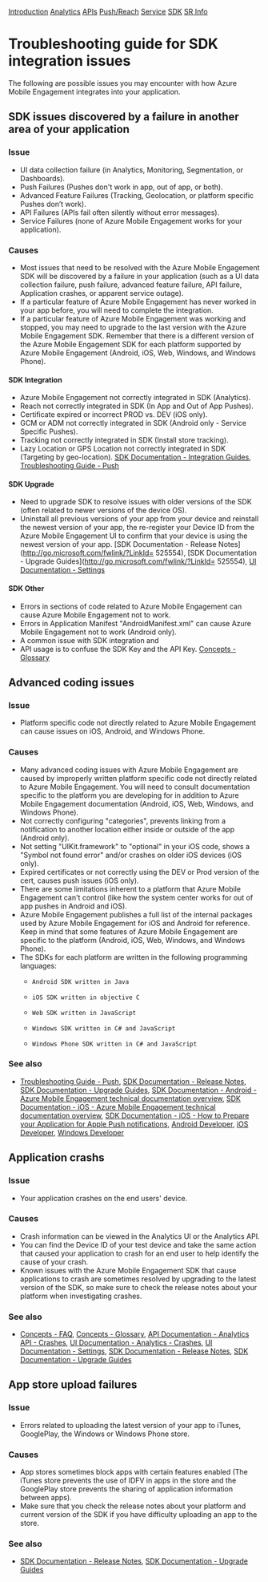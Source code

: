 <properties 
   pageTitle="Azure Mobile Engagement Troubleshooting Guide - SDK" 
   description="Troubleshooting SDK integration issues in Azure Mobile Engagement" 
   services="mobile-engagement" 
   documentationCenter="" 
   authors="v-micada" 
   manager="dwrede" 
   editor=""/>

<tags
   ms.service="mobile-engagement"
   ms.devlang="na"
   ms.topic="article"
   ms.tgt_pltfrm="mobile-multiple"
   ms.workload="mobile" 
   ms.date="02/17/2015"
   ms.author="v-micada"/>

<div class="dev-center-tutorial-selector sublanding">
<a href="mobile-engagement-troubleshooting-guide.md" title="Introduction">Introduction</a>
<a href="mobile-engagement-troubleshooting-guide-analytics.md" title="Analytics">Analytics</a>
<a href="mobile-engagement-troubleshooting-guide-apis.md" title="APIs">APIs</a>
<a href="mobile-engagement-troubleshooting-guide-push-reach.md" title="Push/Reach">Push/Reach</a>
<a href="mobile-engagement-troubleshooting-guide-service.md" title="Service">Service</a>
<a href="mobile-engagement-troubleshooting-guide-sdk.md" title="SDK">SDK</a>
<a href="mobile-engagement-troubleshooting-guide-sr-info.md" title="SR">SR Info</a>
</div>

# Troubleshooting guide for SDK integration issues

The following are possible issues you may encounter with how Azure Mobile Engagement integrates into your application.

## SDK issues discovered by a failure in another area of your application

### Issue
- UI data collection failure (in Analytics, Monitoring, Segmentation, or Dashboards).
- Push Failures (Pushes don't work in app, out of app, or both).
- Advanced Feature Failures (Tracking, Geolocation, or platform specific Pushes don’t work).
- API Failures (APIs fail often silently without error messages).
- Service Failures (none of Azure Mobile Engagement works for your application).

### Causes

- Most issues that need to be resolved with the Azure Mobile Engagement SDK will be discovered by a failure in your application (such as a UI data collection failure, push failure, advanced feature failure, API failure, Application crashes, or apparent service outage).  
- If a particular feature of Azure Mobile Engagement has never worked in your app before, you will need to complete the integration. 
- If a particular feature of Azure Mobile Engagement was working and stopped, you may need to upgrade to the last version with the Azure Mobile Engagement SDK. Remember that there is a different version of the Azure Mobile Engagement SDK for each platform supported by Azure Mobile Engagement (Android, iOS, Web, Windows, and Windows Phone).

#### SDK Integration

- Azure Mobile Engagement not correctly integrated in SDK (Analytics).
- Reach not correctly integrated in SDK (In App and Out of App Pushes).
- Certificate expired or incorrect PROD vs. DEV (iOS only).
- GCM or ADM not correctly integrated in SDK (Android only - Service Specific Pushes).
- Tracking not correctly integrated in SDK (Install store tracking).
- Lazy Location or GPS Location not correctly integrated in SDK (Targeting by geo-location).
[SDK Documentation - Integration Guides][Link 5], [Troubleshooting Guide - Push][Link 23]

#### SDK Upgrade

- Need to upgrade SDK to resolve issues with older versions of the SDK (often related to newer versions of the device OS).
- Uninstall all previous versions of your app from your device and reinstall the newest version of your app, the re-register your Device ID from the Azure Mobile Engagement UI to confirm that your device is using the newest version of your app.
[SDK Documentation - Release Notes](http://go.microsoft.com/fwlink/?LinkId= 525554), [SDK Documentation - Upgrade Guides](http://go.microsoft.com/fwlink/?LinkId= 525554), [UI Documentation - Settings][Link 20]

#### SDK Other

- Errors in sections of code related to Azure Mobile Engagement can cause Azure Mobile Engagement not to work.
- Errors in Application Manifest "AndroidManifest.xml" can cause Azure Mobile Engagement not to work (Android only).
- A common issue with SDK integration and 
- API usage is to confuse the SDK Key and the API Key.
[Concepts - Glossary][Link 6]

## Advanced coding issues

### Issue
-  Platform specific code not directly related to Azure Mobile Engagement can cause issues on iOS, Android, and Windows Phone.

### Causes

- Many advanced coding issues with Azure Mobile Engagement are caused by improperly written platform specific code not directly related to Azure Mobile Engagement. You will need to consult documentation specific to the platform you are developing for in addition to Azure Mobile Engagement documentation (Android, iOS, Web, Windows, and Windows Phone).
- Not correctly configuring "categories", prevents linking from a notification to another location either inside or outside of the app (Android only). 
- Not setting "UIKit.framework" to "optional" in your iOS code, shows a "Symbol not found error" and/or crashes on older iOS devices (iOS only).
- Expired certificates or not correctly using the DEV or Prod version of the cert, causes push issues (iOS only).
- There are some limitations inherent to a platform that Azure Mobile Engagement can't control (like how the system center works for out of app pushes in Android and iOS).
- Azure Mobile Engagement publishes a full list of the internal packages used by Azure Mobile Engagement for iOS and Android for reference. Keep in mind that some features of Azure Mobile Engagement are specific to the platform (Android, iOS, Web, Windows, and Windows Phone).
- The SDKs for each platform are written in the following programming languages:
    -     Android SDK written in Java
    -     iOS SDK written in objective C
    -     Web SDK written in JavaScript
    -     Windows SDK written in C# and JavaScript
    -     Windows Phone SDK written in C# and JavaScript

### See also

 - [Troubleshooting Guide - Push][Link 23], [SDK Documentation - Release Notes][Link 5], [SDK Documentation - Upgrade Guides][Link 5], [SDK Documentation - Android - Azure Mobile Engagement technical documentation overview][Link 5], [SDK Documentation - iOS - Azure Mobile Engagement technical documentation overview][Link 5], [SDK Documentation - iOS - How to Prepare your Application for Apple Push notifications][Link 5], [Android Developer](https://developer.android.com/), [iOS Developer](https://developer.apple.com/), [Windows Developer](https://developer.windows.com/) 
 

## Application crashs

### Issue
- Your application crashes on the end users' device.

### Causes

- Crash information can be viewed in the Analytics UI or the Analytics API.
- You can find the Device ID of your test device and take the same action that caused your application to crash for an end user to help identify the cause of your crash.
- Known issues with the Azure Mobile Engagement SDK that cause applications to crash are sometimes resolved by upgrading to the latest version of the SDK, so make sure to check the release notes about your platform when investigating crashes.

### See also

- [Concepts - FAQ][Link 6], [Concepts - Glossary][Link 6], [API Documentation - Analytics API - Crashes][Link 4], [UI Documentation - Analytics - Crashes][Link 15], [UI Documentation - Settings][Link 20], [SDK Documentation - Release Notes][Link 5], [SDK Documentation - Upgrade Guides][Link 5]

## App store upload failures

### Issue
- Errors related to uploading the latest version of your app to iTunes, GooglePlay, the Windows or Windows Phone store.

### Causes

- App stores sometimes block apps with certain features enabled (The iTunes store prevents the use of IDFV in apps in the store and the GooglePlay store prevents the sharing of application information between apps). 
- Make sure that you check the release notes about your platform and current version of the SDK if you have difficulty uploading an app to the store.

### See also

- [SDK Documentation - Release Notes][Link 5], [SDK Documentation - Upgrade Guides][Link 5] 

<!--Link references-->
[Link 1]: mobile-engagement-user-interface.md
[Link 2]: ../mobile-engagement-troubleshooting-guide/
[Link 3]: mobile-engagement-how-tos.md
[Link 4]: http://go.microsoft.com/fwlink/?LinkID=525553
[Link 5]: http://go.microsoft.com/fwlink/?LinkID=525554
[Link 6]: http://go.microsoft.com/fwlink/?LinkId=525555
[Link 7]: https://account.windowsazure.com/PreviewFeatures
[Link 8]: https://social.msdn.microsoft.com/Forums/azure/en-US/home?forum=azuremobileengagement
[Link 9]: http://azure.microsoft.com/en-us/services/mobile-engagement/
[Link 10]: http://azure.microsoft.com/en-us/documentation/services/mobile-engagement/
[Link 11]: http://azure.microsoft.com/en-us/pricing/details/mobile-engagement/
[Link 12]: mobile-engagement-user-interface-navigation.md
[Link 13]: mobile-engagement-user-interface-home.md
[Link 14]: mobile-engagement-user-interface-my-account.md
[Link 15]: mobile-engagement-user-interface-analytics.md
[Link 16]: mobile-engagement-user-interface-monitor.md
[Link 17]: mobile-engagement-user-interface-reach.md
[Link 18]: mobile-engagement-user-interface-segments.md
[Link 19]: mobile-engagement-user-interface-dashboard.md
[Link 20]: mobile-engagement-user-interface-settings.md
[Link 21]: ../mobile-engagement-troubleshooting-guide-analytics/
[Link 22]: ../mobile-engagement-troubleshooting-guide-apis/
[Link 23]: ../mobile-engagement-troubleshooting-guide-push-reach/
[Link 24]: ../mobile-engagement-troubleshooting-guide-service/
[Link 25]: ../mobile-engagement-troubleshooting-guide-sdk/
[Link 26]: ../mobile-engagement-troubleshooting-guide-sr-info/
[Link 27]: mobile-engagement-user-interface-reach-campaign.md
[Link 28]: mobile-engagement-user-interface-reach-criterion.md
[Link 29]: mobile-engagement-user-interface-reach-content.md
